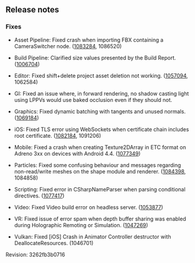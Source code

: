 ## Release notes

### Fixes

-   Asset Pipeline: Fixed crash when importing FBX containing a CameraSwitcher node. ([1083284](https://issuetracker.unity3d.com/issues/unity-freezes-when-importing-a-specific-fbx-file), 1086520)

-   Build Pipeline: Clarified size values presented by the Build Report. ([1006704](https://issuetracker.unity3d.com/issues/when-building-editor-dot-log-build-report-complete-size-is-massive-slash-too-big))

-   Editor: Fixed shift+delete project asset deletion not working. ([1057094](https://issuetracker.unity3d.com/issues/assets-can-no-longer-be-instantly-deleted-using-shift-plus-delete), 1062584)

-   GI: Fixed an issue where, in forward rendering, no shadow casting light using LPPVs would use baked occlusion even if they should not.

-   Graphics: Fixed dynamic batching with tangents and unused normals. ([1069184](https://issuetracker.unity3d.com/issues/dynamic-batching-dynamic-batching-corrupts-tangents-on-a-fbx-that-has-calculate-tangents-enabled))

-   iOS: Fixed TLS error using WebSockets when certificate chain includes root certificate. ([1082184](https://issuetracker.unity3d.com/issues/unable-to-establish-wss-connection-in-ios-and-android), 1091206)

-   Mobile: Fixed a crash when creating Texture2DArray in ETC format on Adreno 3xx on devices with Android 4.4. ([1077349](https://issuetracker.unity3d.com/issues/android-apk-crashes-when-uploading-texture2darray-to-the-gpu-on-an-android-device-with-an-adreno-300-series-gpus-and-os-4-dot-4-star))

-   Particles: Fixed some confusing behaviour and messages regarding non-read/write meshes on the shape module and renderer. ([1084398](https://issuetracker.unity3d.com/issues/particle-system-renderer-mesh-becomes-missing-when-loading-it-from-a-prefab-in-editor), 1084858)

-   Scripting: Fixed error in CSharpNameParser when parsing conditional directives. ([1077417](https://issuetracker.unity3d.com/issues/error-in-csharpnameparser))

-   Video: Fixed Video build error on headless server. ([1053877](https://issuetracker.unity3d.com/issues/video-build-error-on-headless-server-microsoft-media-foundation-initialization-failed))

-   VR: Fixed issue of error spam when depth buffer sharing was enabled during Holographic Remoting or Simulation. ([1047269](https://issuetracker.unity3d.com/issues/windowsmr-failure-to-get-rendering-parameters-for-main-camera-when-depth-buffer-sharing-is-enabled))

-   Vulkan: Fixed \[iOS\] Crash in Animator Controller destructor with DeallocateResources. (1046701)

Revision: 3262fb3b0716
